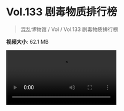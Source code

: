 # Vol.133 剧毒物质排行榜

> 混乱博物馆 / Vol / Vol.133 剧毒物质排行榜

**视频大小**: 62.1 MB

<div class="video"><video src="https://file.hsyhx.top/archive/混乱博物馆/Vol/133.mp4" controls preload>🤔 您的浏览器不支持 video 标签</video></div>